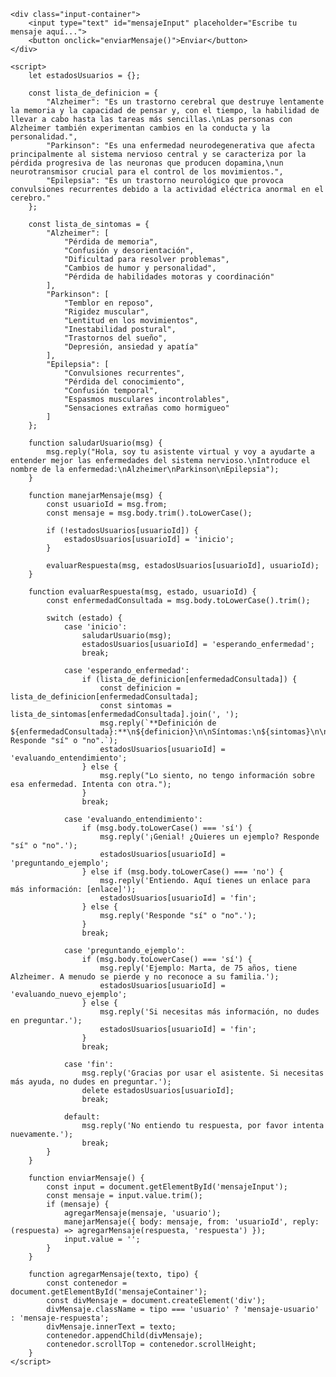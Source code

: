<html lang="es">
<head>
    <meta charset="UTF-8">
    <meta name="viewport" content="width=device-width, initial-scale=1.0">
    <title>Página con Cuadro de Mensajes y Envío</title>
    <style>
        /* Coloca aquí el CSS del fondo, cuadros de mensajes y otros estilos */
    </style>
</head>
<body>
    <div class="relieve">
        <div class="mensaje-container" id="mensajeContainer">
            <!-- Los mensajes enviados aparecerán aquí -->
        </div>
    </div>

    <div class="input-container">
        <input type="text" id="mensajeInput" placeholder="Escribe tu mensaje aquí...">
        <button onclick="enviarMensaje()">Enviar</button>
    </div>

    <script>
        let estadosUsuarios = {};

        const lista_de_definicion = {
            "Alzheimer": "Es un trastorno cerebral que destruye lentamente la memoria y la capacidad de pensar y, con el tiempo, la habilidad de llevar a cabo hasta las tareas más sencillas.\nLas personas con Alzheimer también experimentan cambios en la conducta y la personalidad.",
            "Parkinson": "Es una enfermedad neurodegenerativa que afecta principalmente al sistema nervioso central y se caracteriza por la pérdida progresiva de las neuronas que producen dopamina,\nun neurotransmisor crucial para el control de los movimientos.",
            "Epilepsia": "Es un trastorno neurológico que provoca convulsiones recurrentes debido a la actividad eléctrica anormal en el cerebro."
        };

        const lista_de_sintomas = {
            "Alzheimer": [
                "Pérdida de memoria",
                "Confusión y desorientación",
                "Dificultad para resolver problemas",
                "Cambios de humor y personalidad",
                "Pérdida de habilidades motoras y coordinación"
            ],
            "Parkinson": [
                "Temblor en reposo",
                "Rigidez muscular",
                "Lentitud en los movimientos",
                "Inestabilidad postural",
                "Trastornos del sueño",
                "Depresión, ansiedad y apatía"
            ],
            "Epilepsia": [
                "Convulsiones recurrentes",
                "Pérdida del conocimiento",
                "Confusión temporal",
                "Espasmos musculares incontrolables",
                "Sensaciones extrañas como hormigueo"
            ]
        };

        function saludarUsuario(msg) {
            msg.reply("Hola, soy tu asistente virtual y voy a ayudarte a entender mejor las enfermedades del sistema nervioso.\nIntroduce el nombre de la enfermedad:\nAlzheimer\nParkinson\nEpilepsia");
        }

        function manejarMensaje(msg) {
            const usuarioId = msg.from;
            const mensaje = msg.body.trim().toLowerCase();

            if (!estadosUsuarios[usuarioId]) {
                estadosUsuarios[usuarioId] = 'inicio';
            }

            evaluarRespuesta(msg, estadosUsuarios[usuarioId], usuarioId);
        }

        function evaluarRespuesta(msg, estado, usuarioId) {
            const enfermedadConsultada = msg.body.toLowerCase().trim();

            switch (estado) {
                case 'inicio':
                    saludarUsuario(msg);
                    estadosUsuarios[usuarioId] = 'esperando_enfermedad';
                    break;

                case 'esperando_enfermedad':
                    if (lista_de_definicion[enfermedadConsultada]) {
                        const definicion = lista_de_definicion[enfermedadConsultada];
                        const sintomas = lista_de_sintomas[enfermedadConsultada].join(', ');
                        msg.reply(`**Definición de ${enfermedadConsultada}:**\n${definicion}\n\nSíntomas:\n${sintomas}\n\n¿Entendiste? Responde "sí" o "no".`);
                        estadosUsuarios[usuarioId] = 'evaluando_entendimiento';
                    } else {
                        msg.reply("Lo siento, no tengo información sobre esa enfermedad. Intenta con otra.");
                    }
                    break;

                case 'evaluando_entendimiento':
                    if (msg.body.toLowerCase() === 'sí') {
                        msg.reply('¡Genial! ¿Quieres un ejemplo? Responde "sí" o "no".');
                        estadosUsuarios[usuarioId] = 'preguntando_ejemplo';
                    } else if (msg.body.toLowerCase() === 'no') {
                        msg.reply('Entiendo. Aquí tienes un enlace para más información: [enlace]');
                        estadosUsuarios[usuarioId] = 'fin';
                    } else {
                        msg.reply('Responde "sí" o "no".');
                    }
                    break;

                case 'preguntando_ejemplo':
                    if (msg.body.toLowerCase() === 'sí') {
                        msg.reply('Ejemplo: Marta, de 75 años, tiene Alzheimer. A menudo se pierde y no reconoce a su familia.');
                        estadosUsuarios[usuarioId] = 'evaluando_nuevo_ejemplo';
                    } else {
                        msg.reply('Si necesitas más información, no dudes en preguntar.');
                        estadosUsuarios[usuarioId] = 'fin';
                    }
                    break;

                case 'fin':
                    msg.reply('Gracias por usar el asistente. Si necesitas más ayuda, no dudes en preguntar.');
                    delete estadosUsuarios[usuarioId];
                    break;

                default:
                    msg.reply('No entiendo tu respuesta, por favor intenta nuevamente.');
                    break;
            }
        }

        function enviarMensaje() {
            const input = document.getElementById('mensajeInput');
            const mensaje = input.value.trim();
            if (mensaje) {
                agregarMensaje(mensaje, 'usuario');
                manejarMensaje({ body: mensaje, from: 'usuarioId', reply: (respuesta) => agregarMensaje(respuesta, 'respuesta') });
                input.value = '';
            }
        }

        function agregarMensaje(texto, tipo) {
            const contenedor = document.getElementById('mensajeContainer');
            const divMensaje = document.createElement('div');
            divMensaje.className = tipo === 'usuario' ? 'mensaje-usuario' : 'mensaje-respuesta';
            divMensaje.innerText = texto;
            contenedor.appendChild(divMensaje);
            contenedor.scrollTop = contenedor.scrollHeight;
        }
    </script>
</body>
</html>
